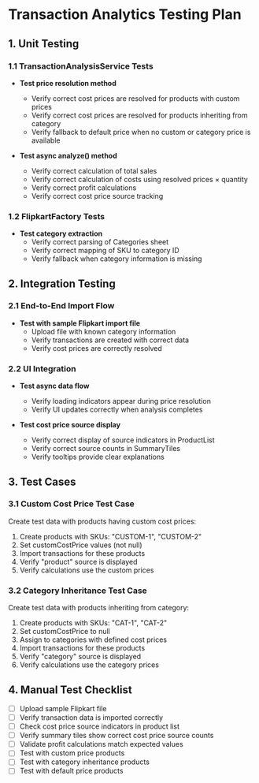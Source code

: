 # Transaction Analytics Testing Plan

## 1. Unit Testing

### 1.1 TransactionAnalysisService Tests

- **Test price resolution method**
  - Verify correct cost prices are resolved for products with custom prices
  - Verify correct cost prices are resolved for products inheriting from category
  - Verify fallback to default price when no custom or category price is available

- **Test async analyze() method**
  - Verify correct calculation of total sales
  - Verify correct calculation of costs using resolved prices × quantity
  - Verify correct profit calculations
  - Verify correct cost price source tracking

### 1.2 FlipkartFactory Tests

- **Test category extraction**
  - Verify correct parsing of Categories sheet
  - Verify correct mapping of SKU to category ID
  - Verify fallback when category information is missing

## 2. Integration Testing

### 2.1 End-to-End Import Flow

- **Test with sample Flipkart import file**
  - Upload file with known category information
  - Verify transactions are created with correct data
  - Verify cost prices are correctly resolved

### 2.2 UI Integration

- **Test async data flow**
  - Verify loading indicators appear during price resolution
  - Verify UI updates correctly when analysis completes

- **Test cost price source display**
  - Verify correct display of source indicators in ProductList
  - Verify correct source counts in SummaryTiles
  - Verify tooltips provide clear explanations

## 3. Test Cases

### 3.1 Custom Cost Price Test Case

Create test data with products having custom cost prices:
1. Create products with SKUs: "CUSTOM-1", "CUSTOM-2"
2. Set customCostPrice values (not null)
3. Import transactions for these products
4. Verify "product" source is displayed
5. Verify calculations use the custom prices

### 3.2 Category Inheritance Test Case

Create test data with products inheriting from category:
1. Create products with SKUs: "CAT-1", "CAT-2"
2. Set customCostPrice to null
3. Assign to categories with defined cost prices
4. Import transactions for these products
5. Verify "category" source is displayed
6. Verify calculations use the category prices

## 4. Manual Test Checklist

- [ ] Upload sample Flipkart file
- [ ] Verify transaction data is imported correctly
- [ ] Check cost price source indicators in product list
- [ ] Verify summary tiles show correct cost price source counts
- [ ] Validate profit calculations match expected values
- [ ] Test with custom price products
- [ ] Test with category inheritance products
- [ ] Test with default price products
